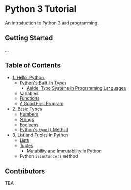 # Python 3 Tutorial

An introduction to Python 3 and programming.

## Getting Started

...

## Table of Contents

- [1. Hello, Python!](0-hello_world/README.md)
  - [Python's Built-In Types](0-hello_world/README.md#pythons-four-basic-types)
    - [Aside: Type Systems in Programming Languages](0-hello_world/README.md#type-systems-in-programming-languages)
  - [Variables](0-hello_world/README.md#variables)
  - [Functions](0-hello_world/README.md#functions)
  - [A Good First Program](0-hello_world/README.md#a-good-first-program)
- [2. Basic Types](1-basic_types/README.md)
  - [Numbers](1-basic_types/README.md#numbers)
  - [Strings](1-basic_types/README.md#strings)
  - [Booleans](1-basic_types/README.md#booleans)
  - [Python's `type()` Method](1-basic_types/README.md#pythons-type-method)
- [3. List and Tuples in Python](2-lists_and_tuples/README.md)
  - [Lists](2-lists_and_tuples/README.md#lists)
  - [Tuples](2-lists_and_tuples/README.md#tuples)
    - [Mutability and Immutability in Python](2-lists_and_tuples/README.md#mutability-and-immutability-in-python)
  - [Python `isinstance()` method](2-lists_and_tuples/README.md#python-isinstance-method)

## Contributors

TBA
